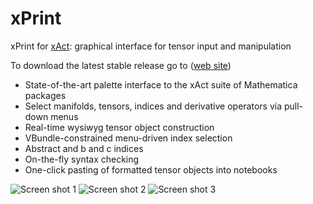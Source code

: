 # xPrint
xPrint for [xAct](http://xact.es/): graphical interface for tensor input and manipulation 


To download  the latest stable release go to ([web site](https://sites.google.com/site/xprintforxact/))


* State-of-the-art palette interface to the xAct suite of Mathematica packages
* Select manifolds, tensors, indices and derivative operators via pull-down menus
* Real-time wysiwyg tensor object construction
* VBundle-constrained menu-driven index selection
* Abstract and b and c indices
* On-the-fly syntax checking
* One-click pasting of formatted tensor objects into notebooks

![Screen shot 1](../screenshots/1.jpg?raw=true "Screen shot 1")
![Screen shot 2](../screenshots/2.jpg?raw=true "Screen shot 2")
![Screen shot 3](../screenshots/3.jpg?raw=true "Screen shot 3")
